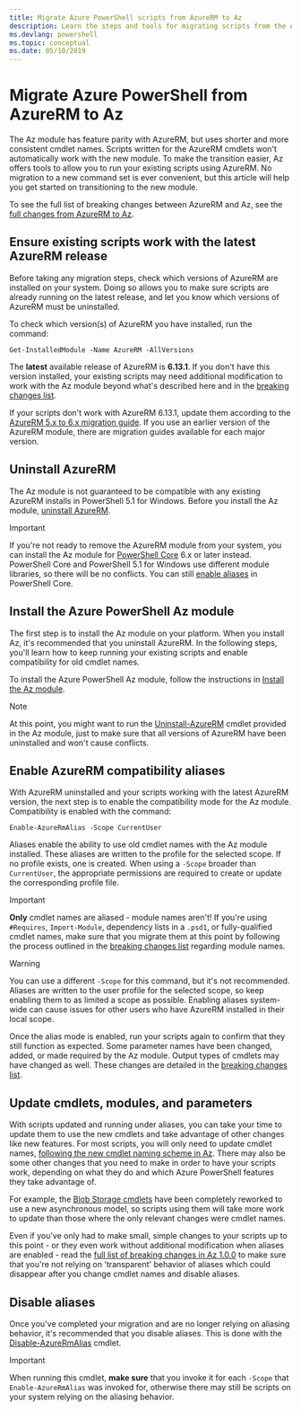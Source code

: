 ```yaml
---
title: Migrate Azure PowerShell scripts from AzureRM to Az
description: Learn the steps and tools for migrating scripts from the AzureRM module to the new Az module.
ms.devlang: powershell
ms.topic: conceptual
ms.date: 05/10/2019
---
```


# Migrate Azure PowerShell from AzureRM to Az

The Az module has feature parity with AzureRM, but uses shorter and more consistent cmdlet names.
Scripts written for the AzureRM cmdlets won't automatically work with the new
module. To make the transition easier, Az offers tools to allow you to run your existing scripts
using AzureRM. No migration to a new command set is ever convenient, but this article will help
you get started on transitioning to the new module.

To see the full list of breaking changes between AzureRM and Az, see the
[full changes from AzureRM to Az](migrate-az-1.0.0.md).

## Ensure existing scripts work with the latest AzureRM release

Before taking any migration steps, check which versions of AzureRM are installed on your system. Doing so
allows you to make sure scripts are already running on the latest release, and let you know which
versions of AzureRM must be uninstalled.

To check which version(s) of AzureRM you have installed, run the command:

```powershell-interactive
Get-InstalledModule -Name AzureRM -AllVersions
```

The __latest__ available release of AzureRM is __6.13.1__. If you don't have this version installed,
your existing scripts may need additional modification to work with the Az module beyond what's
described here and in the [breaking changes list](migrate-az-1.0.0.md).

If your scripts don't work with AzureRM 6.13.1, update them according to the
[AzureRM 5.x to 6.x migration guide](/powershell/azure/azurerm/migration-guide.6.0.0).
If you use an earlier version of the AzureRM module, there are migration guides available for
each major version.

## Uninstall AzureRM

The Az module is not guaranteed to be compatible with any existing AzureRM installs in
PowerShell 5.1 for Windows. Before you install the Az module,
[uninstall AzureRM](/powershell/azure/uninstall-az-ps#uninstall-the-azurerm-module).

> [!IMPORTANT]
>
> If you're not ready to remove the AzureRM module from your system, you can install the Az
> module for [PowerShell Core](/powershell/scripting/install/installing-powershell-core-on-windows)
> 6.x or later instead. PowerShell Core and PowerShell 5.1 for Windows use different module libraries,
> so there will be no conflicts. You can still [enable aliases](#enable-azurerm-compatibility-aliases) in PowerShell Core.

## Install the Azure PowerShell Az module

The first step is to install the Az module on your platform. When you install Az, it's recommended
that you uninstall AzureRM. In the following steps, you'll learn how to keep running your existing
scripts and enable compatibility for old cmdlet names.

To install the Azure PowerShell Az module, follow the instructions in [Install the Az module](install-az-ps.md).

> [!NOTE]
> At this point, you might want to run the [Uninstall-AzureRM](/powershell/module/az.accounts/uninstall-azurerm)
> cmdlet provided in the Az module, just to make sure that all versions of AzureRM have been uninstalled
> and won't cause conflicts.

## Enable AzureRM compatibility aliases

With AzureRM uninstalled and your scripts working with the latest AzureRM version, the next step is to 
enable the compatibility mode for the Az module. Compatibility is enabled with the command:

```powershell-interactive
Enable-AzureRmAlias -Scope CurrentUser
```

Aliases enable the ability to use old cmdlet names with the Az module installed. These
aliases are written to the profile for the selected scope. If no profile exists, one is created.
When using a `-Scope` broader than `CurrentUser`, the appropriate permissions are required to create or
update the corresponding profile file.

> [!IMPORTANT]
> __Only__ cmdlet names are aliased - module names aren't! If you're using `#Requires`, `Import-Module`,
> dependency lists in a `.psd1`, or fully-qualified cmdlet names, make sure that you migrate them at this point
> by following the process outlined in the [breaking changes list](migrate-az-1.0.0.md) regarding module names.

> [!WARNING]
>
> You can use a different `-Scope` for this command, but it's not recommended. Aliases are written to
> the user profile for the selected scope, so keep enabling them to as limited a scope as possible. Enabling aliases
> system-wide can cause issues for other users who have AzureRM installed in their local scope.

Once the alias mode is enabled, run your scripts again to confirm that they still function as expected.
Some parameter names have been changed, added, or made required by the Az module. Output types of cmdlets
may have changed as well. These changes are detailed in the [breaking changes list](migrate-az-1.0.0.md).

## Update cmdlets, modules, and parameters

With scripts updated and running under aliases, you can take your time to update them to use the new
cmdlets and take advantage of other changes like new features. For most scripts, you will only need
to update cmdlet names, [following the new cmdlet naming scheme in Az](migrate-az-1.0.0.md#cmdlet-noun-prefix-changes). There may also be some other changes
that you need to make in order to have your scripts work, depending on what they do and which Azure
PowerShell features they take advantage of.

For example, the [Blob Storage cmdlets](migrate-az-1.0.0.md#azstorage-previously-azurestorage-and-azurermstorage) have been completely reworked to use a new asynchronous model,
so scripts using them will take more work to update than those where the only relevant changes were cmdlet
names.

Even if you've only had to make small, simple changes to your scripts up to this point - or they
even work without additional modification when aliases are enabled -  read the [full list
of breaking changes in Az 1.0.0](migrate-az-1.0.0.md) to make sure that you're not relying on
'transparent' behavior of aliases which could disappear after you change cmdlet names and disable
aliases.

## Disable aliases

Once you've completed your migration and are no longer relying on aliasing behavior, it's recommended
that you disable aliases. This is done with the [Disable-AzureRmAlias](/powershell/module/az.accounts/disable-azurermalias) cmdlet.

> [!IMPORTANT]
> When running this cmdlet, __make sure__ that you invoke it for each `-Scope` that `Enable-AzureRmAlias`
> was invoked for, otherwise there may still be scripts on your system relying on the aliasing behavior.
